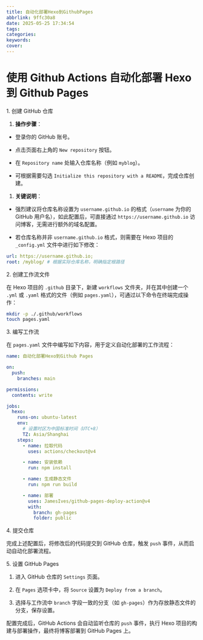 ```yaml
---
title: 自动化部署Hexo到GithubPages
abbrlink: 9ffc30a8
date: 2025-05-25 17:34:54
tags:
categories:
keywords:
cover:
---
```


# 使用 Github Actions 自动化部署 Hexo 到 Github Pages

1\. 创建 GitHub 仓库

1. **操作步骤**：

- 登录你的 GitHub 账号。

- 点击页面右上角的 `New repository` 按钮。

- 在 `Repository name` 处输入仓库名称（例如 `myblog`）。

- 可根据需要勾选 `Initialize this repository with a README`，完成仓库创建。

1. **关键说明**：

- 强烈建议将仓库名称设置为 `username.github.io` 的格式（`username` 为你的 GitHub 用户名），如此配置后，可直接通过 `https://username.github.io` 访问博客，无需进行额外的域名配置。

- 若仓库名称并非 `username.github.io` 格式，则需要在 Hexo 项目的 `_config.yml` 文件中进行如下修改：

```yaml
url: https://username.github.io;
root: /myblog/ # 根据实际仓库名称，明确指定根路径
```

2\. 创建工作流文件

在 Hexo 项目的 `.github` 目录下，新建 `workflows` 文件夹，并在其中创建一个 `.yml` 或 `.yaml` 格式的文件（例如 `pages.yaml`），可通过以下命令在终端完成操作：

```bash
mkdir -p ./.github/workflows
touch pages.yaml
```

3\. 编写工作流

在 `pages.yaml` 文件中编写如下内容，用于定义自动化部署的工作流程：

```yaml
name: 自动化部署Hexo到Github Pages

on:
  push:
    branches: main

permissions:
  contents: write

jobs:
  hexo:
    runs-on: ubuntu-latest
    env:
      # 设置时区为中国标准时间（UTC+8）
      TZ: Asia/Shanghai
    steps:
      - name: 拉取代码
        uses: actions/checkout@v4

      - name: 安装依赖
        run: npm install

      - name: 生成静态文件
        run: npm run build

      - name: 部署
        uses: JamesIves/github-pages-deploy-action@v4
        with:
          branch: gh-pages
          folder: public
```

4\. 提交仓库

完成上述配置后，将修改后的代码提交到 GitHub 仓库，触发 `push` 事件，从而启动自动化部署流程。

5\. 设置 GitHub Pages

1. 进入 GitHub 仓库的 `Settings` 页面。

2. 在 `Pages` 选项卡中，将 `Source` 设置为 `Deploy from a branch`。

3. 选择与工作流中 `branch` 字段一致的分支（如 `gh-pages`）作为存放静态文件的分支，保存设置。

配置完成后，GitHub Actions 会自动监听仓库的 `push` 事件，执行 Hexo 项目的构建与部署操作，最终将博客部署到 GitHub Pages 上。
